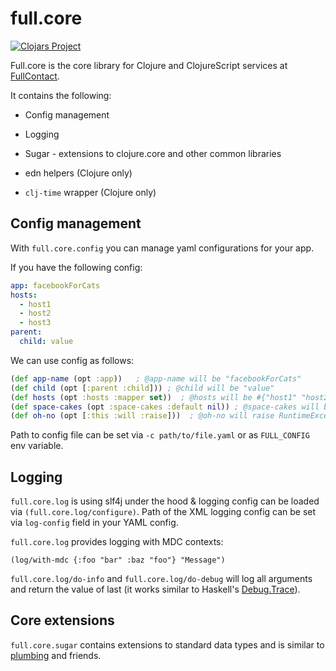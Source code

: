 # full.core

[![Clojars Project](http://clojars.org/fullcontact/full.core/latest-version.svg)](http://clojars.org/fullcontact/full.core)

Full.core is the core library for Clojure and ClojureScript services at [FullContact](//fullcontact.com).

It contains the following:

* Config management
* Logging
* Sugar - extensions to clojure.core and other common libraries

* edn helpers (Clojure only)
* `clj-time` wrapper (Clojure only)


## Config management

With `full.core.config` you can manage yaml configurations for your app.

If you have the following config:

```yaml
app: facebookForCats
hosts:
  - host1
  - host2
  - host3
parent:
  child: value
```

We can use config as follows:

```clojure
(def app-name (opt :app))   ; @app-name will be "facebookForCats"
(def child (opt [:parent :child])) ; @child will be "value"
(def hosts (opt :hosts :mapper set))  ; @hosts will be #{"host1" "host2" "host3"}
(def space-cakes (opt :space-cakes :default nil)) ; @space-cakes will be nil
(def oh-no (opt [:this :will :raise]))  ; @oh-no will raise RuntimeException
```

Path to config file can be set via `-c path/to/file.yaml` or as `FULL_CONFIG`
env variable.


## Logging

`full.core.log` is using slf4j under the hood & logging config can be loaded
via `(full.core.log/configure)`. Path of the XML logging config can be set via
`log-config` field in your YAML config.

`full.core.log` provides logging with MDC contexts:

```
(log/with-mdc {:foo "bar" :baz "foo"} "Message")
```

`full.core.log/do-info` and `full.core.log/do-debug` will log all arguments
and return the value of last (it works similar to Haskell's [Debug.Trace](https://hackage.haskell.org/package/base-4.9.0.0/docs/Debug-Trace.html)).

## Core extensions

`full.core.sugar` contains extensions to standard data types and is similar to
[plumbing](https://github.com/plumatic/plumbing) and friends.
